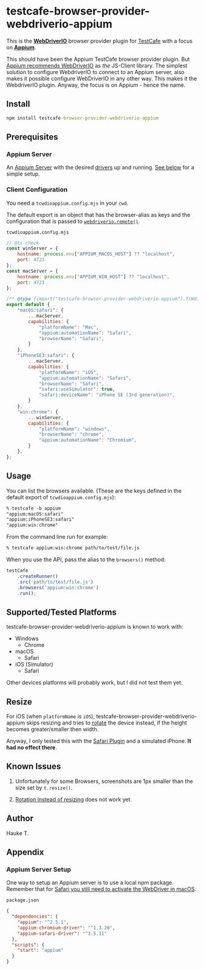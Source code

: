 # testcafe-browser-provider-webdriverio-appium

This is the **[WebDriverIO](https://webdriver.io/)** browser provider plugin for [TestCafe](https://devexpress.github.io/testcafe) with a focus on **[Appium](https://appium.io)**.

This should have been the Appium TestCafe browser provider plugin. But [Appium recommends WebDriverIO](https://appium.io/docs/en/latest/quickstart/test-js/) as *the* JS-Client library. The simplest solution to configure WebdriverIO to connect to an Appium server, also makes it possible configure WebDriverIO in any other way. This makes it the WebdriverIO plugin. Anyway, the focus is on Appium - hence the name.

## Install

```cmd
npm install testcafe-browser-provider-webdriverio-appium
```

## Prerequisites

### Appium Server

An [Appium Server](https://appium.io/docs/en/latest/quickstart/install/) with the desired [drivers](https://appium.io/docs/en/latest/ecosystem/drivers/) up and running. [See below](#appium-server-setup) for a simple setup.

### Client Configuration

You need a `tcwdioappium.config.mjs` in your `cwd`.

The default export is an object that has the browser-alias as keys and the configuration that is passed to [`webdriverio.remote()`](https://webdriver.io/docs/api/modules/#remoteoptions-modifier).

`tcwdioappium.config.mjs`

```js
// @ts-check
const winServer = {
    hostname: process.env["APPIUM_MACOS_HOST"] ?? "localhost",
    port: 4723
};
const macServer = {
    hostname: process.env["APPIUM_WIN_HOST"] ?? "localhost",
    port: 4723
};

/** @type {import("testcafe-browser-provider-webdriverio-appium").TcWdioAppiumConfig} */
export default {
    "macOS:safari": {
        ...macServer,
        capabilities: {
            "platformName": "Mac",
            "appium:automationName": "Safari",
            "browserName": "Safari",
        }
    },
    "iPhoneSE3:safari": {
        ...macServer,
        capabilities: {
            "platformName": "iOS",
            "appium:automationName": "Safari",
            "browserName": "Safari",
            "safari:useSimulator": true,
            "safari:deviceName": "iPhone SE (3rd generation)",
        }
    },
    "win:chrome": {
        ...winServer,
        capabilities: {
            "platformName": "windows",
            "browserName": "chrome",
            "appium:automationName": "Chromium",
        }
    },
};
```

## Usage

You can list the browsers available. (These are the keys defined in the default export of `tcwdioappium.config.mjs`):

```txt
% testcafe -b appium
"appium:macOS:safari"
"appium:iPhoneSE3:safari"
"appium:win:chrome"
```

From the command line run for example:

```txt
% testcafe appium:win:chrome path/to/test/file.js
```

When you use the API, pass the alias to the `browsers()` method:

```js
testCafe
    .createRunner()
    .src('path/to/test/file.js')
    .browsers('appium:win:chrome')
    .run();
```

## Supported/Tested Platforms

testcafe-browser-provider-webdriverio-appium is known to work with:

* Windows
  * Chrome
* macOS
  * Safari
* iOS (Simulator)
  * Safari

Other devices platforms will probably work, but I did not test them yet.

## Resize

For iOS (when `platformName` is `iOS`), testcafe-browser-provider-webdriverio-appium skips resizing and tries to [rotate](https://webdriver.io/docs/api/appium/#rotatedevice) the device instead, if the height becomes greater/smaller then width.

Anyway, I only tested this with the [Safari Plugin](https://github.com/appium/appium-safari-driver) and a simulated iPhone. **It had no effect there**.

## Known Issues

1. Unfortunately for some Browsers, screenshots are 1px smaller than the size set by `t.resize()`.

2. [Rotation instead of resizing](#resize) does not work yet.

## Author

Hauke T.

## Appendix

### Appium Server Setup

One way to setup an Appium server is to use a local npm package.
Remember that for [Safari you still need to activate the WebDriver in macOS](https://github.com/appium/appium-safari-driver).

`package.json`

```json
{
  "dependencies": {
    "appium": "^2.5.1",
    "appium-chromium-driver": "^1.3.20",
    "appium-safari-driver": "^3.5.11"
  },
  "scripts": {
    "start": "appium"
  }
}
```
